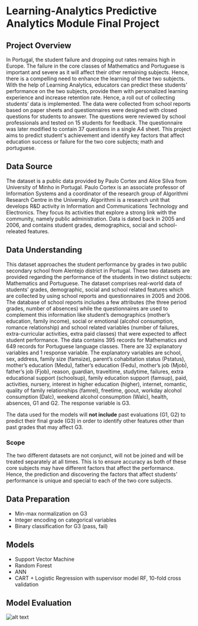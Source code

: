 # Learning-Analytics Predictive Analytics Module Final Project

## Project Overview
In Portugal, the student failure and dropping out rates remains high in Europe. The failure in the core classes of Mathematics and Portuguese is important and severe as it will affect their other remaining subjects. Hence, there is a compelling need to enhance the learning of these two subjects. With the help of Learning Analytics, educators can predict these students’ performance on the two subjects, provide them with personalized learning experience and increase retention rate. Hence, a roll out of collecting students’ data is implemented. The data were collected from school reports based on paper sheets and questionnaires were designed with closed questions for students to answer. The questions were reviewed by school professionals and tested on 15 students for feedback. The questionnaire was later modified to contain 37 questions in a single A4 sheet.
This project aims to predict student's achievement and identify key factors that affect education success or failure for the two core subjects; math and portuguese.

## Data Source
The dataset is a public data provided by Paulo Cortex and Alice Silva from University of Minho in Portugal. Paulo Cortex is an associate professor of Information Systems and a coordinator of the research group of Algorithmi Research Centre in the University. Algorithmi is a research unit that develops R&D activity in Information and Communications Technology and Electronics. They focus its activities that explore a strong link with the community, namely public administration. Data is dated back in 2005 and 2006, and contains student grades, demographics, social and school-releated features.

## Data Understanding
This dataset approaches the student performance by grades in two public secondary school from Alentejo district in Portugal. These two datasets are provided regarding the performance of the students in two distinct subjects: Mathematics and Portuguese. The dataset comprises real-world data of students’ grades, demographic, social and school related features which are collected by using school reports and questionnaires in 2005 and 2006. The database of school reports includes a few attributes (the three period grades, number of absences) while the questionnaires are used to complement this information like student’s demographics (mother’s education, family income), social or emotional (alcohol consumption, romance relationship) and school related variables (number of failures, extra-curricular activities, extra paid classes) that were expected to affect student performance. The data contains 395 records for Mathematics and 649 records for Portuguese language classes.
There are 32 explanatory variables and 1 response variable.
The explanatory variables are school, sex, address, family size (famsize), parent’s cohabitation status (Pstatus), mother’s education (Medu), father’s education (Fedu), mother’s job (Mjob), father’s job (Fjob), reason, guardian, traveltime, studytime, failures, extra educational support (schoolsup), family education support (famsup), paid, activities, nursery, interest in higher education (higher), internet, romantic, quality of family relationships (famrel), freetime, goout, workday alcohol consumption (Dalc), weekend alcohol consumption (Walc), health, absences, G1 and G2.
The response variable is G3.

The data used for the models will **not include** past evaluations (G1, G2) to predict their final grade (G3) in order to identify other features other than past grades that may affect G3.

### Scope
The two different datasets are not conjunct, will not be joined and will be treated separately at all times. This is to ensure accuracy as both of these core subjects may have different factors that affect the performance. Hence, the prediction and discovering the factors that affect students’ performance is unique and special to each of the two core subjects.

## Data Preparation
* Min-max normalization on G3
* Integer encoding on categorical variables
* Binary classification for G3 (pass, fail)


## Models
* Support Vector Machine
* Random Forest
* ANN
* CART + Logistic Regression with supervisor model RF, 10-fold cross validation

## Model Evaluation
![alt text](https://github.com/[calvenjs]/[Learning-Analytics]/blob/[branch]/ModelPerformanceMath.jpg?raw=true)





